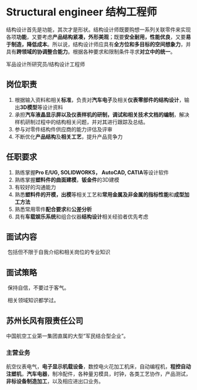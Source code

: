 # Structural engineer 结构工程师

结构设计首先是功能，其次才是形状。结构设计师既要购想一系列关联零件来实现各项**功能**，又要考虑**产品结构紧凑，外形美观**；既要**安全耐用，性能优良**，又要**易于制造，降低成本**。所以说，结构设计师应具有**全方位和多目标的空间想象力**，并具有**跨领域的协调整合能力**。根据各种要求和限制条件寻求**对立中的统一**。

军品设计所研究员/结构设计工程师

## 岗位职责

1. 根据输入资料和相关**标准**，负责对**汽车电子**及相关**仪表零部件的结构设计**，输出**3D模型**等设计资料
2. 承担**汽车液晶显示屏以及仪表样机的研制，调试和相关技术文档的编制**，解决样机研制过程中的结构相关问题，并对其进行跟踪及总结。
3. 参与对零件结构件供应商的能力评估及评审
4. 不断优化**产品结构**及**相关工艺**，提升产品竞争力

## 任职要求

1. 熟练掌握**Pro E/UG, SOLIDWORKS， AutoCAD, CATIA**等设计软件
2. 熟练掌握**塑料件的曲面建模**，**钣金件**的3D建模
3. 有较好的沟通能力
4. 熟悉**塑料件的开模，出模**等相关工艺和**常用金属及非金属的指标性能**和**成型加工方法**
5. 熟悉常用零件**配合要求**和**公差分析**
6. 具有**车载娱乐系统**和组合仪器**结构设计**相关经验者优先考虑

## 面试内容

​    包括但不限于自我介绍和相关岗位的专业知识

## 面试策略

​    保持自信，不要过于客气。

​    相关领域知识都学过。

## 苏州长风有限责任公司

中国航空工业第一集团直属的大型“军民结合型企业”。

###  主营业务

航空仪表电气，**电子显示机载设备**，数控电火花加工机床，自动编程机，**程控自动注塑机**，**汽车电器**，制冷配件，各种量刃模具，时钟，各类工艺协作，产品测试，**非标设备制造加工**，以及相应进出口业务。

